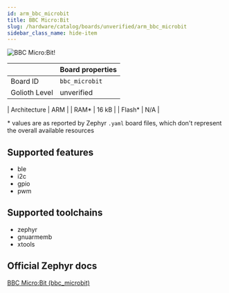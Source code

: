```yaml
---
id: arm_bbc_microbit
title: BBC Micro:Bit
slug: /hardware/catalog/boards/unverified/arm_bbc_microbit
sidebar_class_name: hide-item
---
```


[//]: # (This is an auto-generated file, do not edit! Changes to it will be lost upon re-generation)

![BBC Micro:Bit!](/img/boards/arm/bbc_microbit.png "BBC Micro:Bit")

|                | Board properties     |
| -------------  | -------------------- |
| Board ID       | `bbc_microbit` |
| Golioth Level  | unverified       |

| Architecture   | ARM |
| RAM*           | 16 kB |
| Flash*         | N/A |

\* values are as reported by Zephyr `.yaml` board files, which don't represent the overall available resources



## Supported features

* ble
* i2c
* gpio
* pwm

## Supported toolchains

* zephyr
* gnuarmemb
* xtools

## Official Zephyr docs

[BBC Micro:Bit (bbc_microbit)](https://docs.zephyrproject.org/latest/boards/arm/bbc_microbit/doc/index.html)
